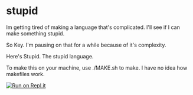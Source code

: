 # stupid
Im getting tired of making a language that's complicated. I'll see if I can make something stupid.

So Key. I'm pausing on that for a while because of it's complexity.

Here's Stupid. The stupid language.

To make this on your machine, use ./MAKE.sh to make. I have no idea how makefiles work.

[![Run on Repl.it](https://repl.it/badge/github/llamaking136/stupid)](https://repl.it/github/llamaking136/stupid)